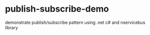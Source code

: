 # publish-subscribe-demo
demonstrate publish/subscribe pattern using .net c# and nservicebus library
